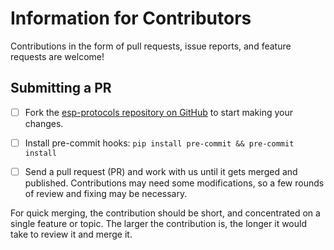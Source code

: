 # Information for Contributors

Contributions in the form of pull requests, issue reports, and feature requests are welcome!

## Submitting a PR

- [ ] Fork the [esp-protocols repository on GitHub](https://github.com/espressif/esp-protocols) to start making your changes.

- [ ] Install pre-commit hooks: `pip install pre-commit && pre-commit install`

- [ ] Send a pull request (PR) and work with us until it gets merged and published. Contributions may need some modifications, so a few rounds of review and fixing may be necessary.

For quick merging, the contribution should be short, and concentrated on a single feature or topic. The larger the contribution is, the longer it would take to review it and merge it.
